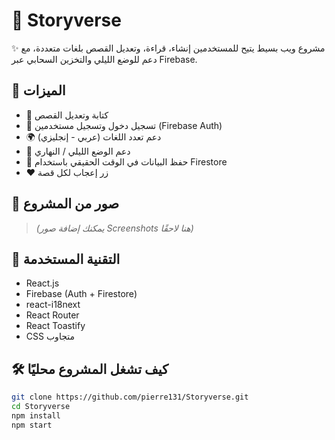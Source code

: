 # 🌌 Storyverse

✨ مشروع ويب بسيط يتيح للمستخدمين إنشاء، قراءة، وتعديل القصص بلغات متعددة، مع دعم للوضع الليلي والتخزين السحابي عبر Firebase.

## 🚀 الميزات

- 📝 كتابة وتعديل القصص
- 🔐 تسجيل دخول وتسجيل مستخدمين (Firebase Auth)
- 🌍 دعم تعدد اللغات (عربي - إنجليزي)
- 🌙 دعم الوضع الليلي / النهاري
- 🔄 حفظ البيانات في الوقت الحقيقي باستخدام Firestore
- ❤️ زر إعجاب لكل قصة

## 📸 صور من المشروع

> _(يمكنك إضافة صور Screenshots هنا لاحقًا)_

## 🧰 التقنية المستخدمة

- React.js
- Firebase (Auth + Firestore)
- react-i18next
- React Router
- React Toastify
- CSS متجاوب

## 🛠️ كيف تشغل المشروع محليًا

```bash
git clone https://github.com/pierre131/Storyverse.git
cd Storyverse
npm install
npm start